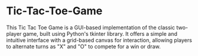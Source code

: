 # Tic-Tac-Toe-Game

This Tic Tac Toe Game is a GUI-based implementation of the classic two-player game, built using Python's tkinter library. It offers a simple and intuitive interface with a grid-based canvas for interaction, allowing players to alternate turns as "X" and "O" to compete for a win or draw.

